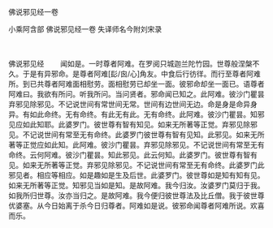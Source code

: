 佛说邪见经一卷


小乘阿含部
佛说邪见经一卷
失译师名今附刘宋录


　　

佛说邪见经
　　闻如是。一时尊者阿难。在罗阅只城迦兰陀竹园。世尊般涅槃不久。于是有异邪命。是尊者阿难[髟/囪/心]角友。中食后行彷徉。而行至尊者阿难所。到已共尊者阿难面相慰劳。面相慰劳已却坐一面。彼邪命却坐一面已。语尊者阿难曰。我欲有所问。听我所问。当问贤者。邪命闻已知之。此阿难。彼沙门瞿昙弃邪见除邪见。不记说世间有常世间无常。世间有边世间无边。命是身是命异身异。有如此命终。无有命终。有此无有此。无有命终。此阿难。彼沙门瞿昙。知邪见应如此知耶。此婆罗门。彼世尊有智有知见。如来无所著等正觉。弃邪见除邪见。不记说世间有常至无有命终。此婆罗门彼世尊有智有见知。此邪见。如来无所著等正觉应如此知。此阿难。彼沙门瞿昙。弃邪见除邪见。不记说世间有常至无有命终。云何阿难。彼沙门瞿昙。知此邪见。此云何知。此婆罗门。彼世尊有智有见。如来无所著等正觉。弃邪见除邪见。不记说世间有常至无有命终。此婆罗门此邪见者。相应等相应。如是趣如是生及后世。此婆罗门。彼世尊如是知有知有见。如来无所著等正觉。知邪见当如是知。是故阿难。我今归汝。汝婆罗门莫归于我。如我所归世尊。汝亦当归之。是故阿难。我今便归彼世尊法及比丘僧。我于彼世尊优婆塞。从今日始离于杀今日归尊者。阿难如是说。彼邪命闻尊者阿难所说。欢喜而乐。

 
